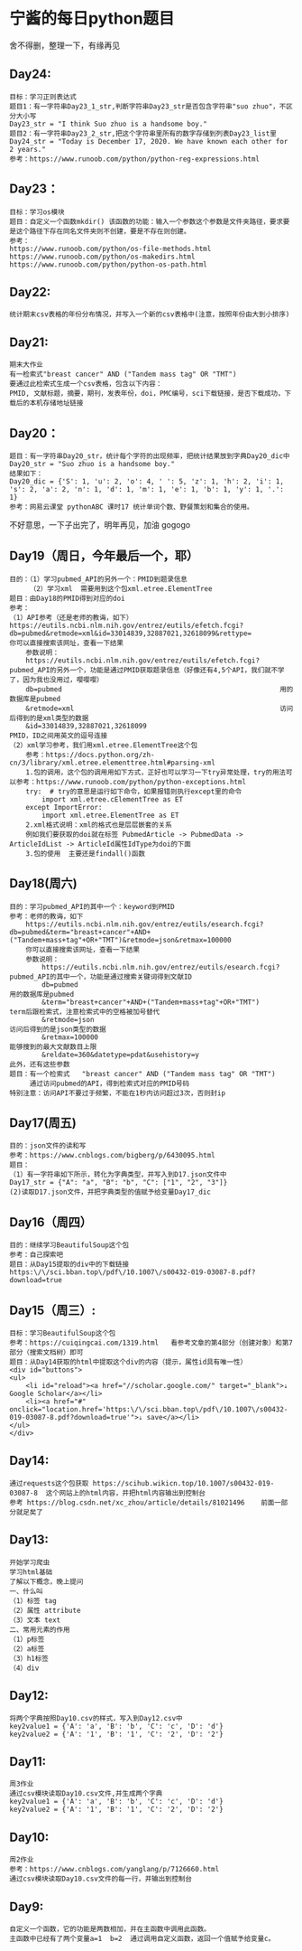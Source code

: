 
# 宁酱的每日python题目
舍不得删，整理一下，有缘再见


## Day24:
    目标：学习正则表达式
    题目1：有一字符串Day23_1_str,判断字符串Day23_str是否包含字符串"suo zhuo"，不区分大小写
    Day23_str = "I think Suo zhuo is a handsome boy."
    题目2：有一字符串Day23_2_str,把这个字符串里所有的数字存储到列表Day23_list里
    Day24_str = "Today is December 17, 2020. We have known each other for 2 years."
    参考：https://www.runoob.com/python/python-reg-expressions.html

## Day23：
    目标：学习os模块
    题目：自定义一个函数mkdir() 该函数的功能：输入一个参数这个参数是文件夹路径，要求要是这个路径下存在同名文件夹则不创建，要是不存在则创建。
    参考：
    https://www.runoob.com/python/os-file-methods.html
    https://www.runoob.com/python/os-makedirs.html
    https://www.runoob.com/python/python-os-path.html
## Day22:
    统计期末csv表格的年份分布情况，并写入一个新的csv表格中(注意，按照年份由大到小排序)

## Day21:
    期末大作业
    有一检索式"breast cancer" AND ("Tandem mass tag" OR "TMT")
    要通过此检索式生成一个csv表格，包含以下内容：
    PMID, 文献标题，摘要，期刊，发表年份，doi，PMC编号，sci下载链接，是否下载成功，下载后的本机存储地址链接

## Day20：
    题目：有一字符串Day20_str，统计每个字符的出现频率，把统计结果放到字典Day20_dic中
    Day20_str = "Suo zhuo is a handsome boy."
    结果如下：
    Day20_dic = {'S': 1, 'u': 2, 'o': 4, ' ': 5, 'z': 1, 'h': 2, 'i': 1, 's': 2, 'a': 2, 'n': 1, 'd': 1, 'm': 1, 'e': 1, 'b': 1, 'y': 1, '.': 1}
    参考：网易云课堂 pythonABC 课时17 统计单词个数、野餐策划和集合的使用。

不好意思，一下子出完了，明年再见，加油 gogogo



## Day19（周日，今年最后一个，耶）
    目的：（1）学习pubmed_API的另外一个：PMID到题录信息
         （2）学习xml  需要用到这个包xml.etree.ElementTree
    题目：由Day18的PMID得到对应的doi
    参考：
    （1）API参考（还是老师的教诲，如下）
    https://eutils.ncbi.nlm.nih.gov/entrez/eutils/efetch.fcgi?db=pubmed&retmode=xml&id=33014839,32887021,32618099&rettype=
    你可以直接搜索该网址，查看一下结果
        参数说明：
        https://eutils.ncbi.nlm.nih.gov/entrez/eutils/efetch.fcgi?     pubmed_API的另外一个，功能是通过PMID获取题录信息（好像还有4,5个API，我们就不学了，因为我也没用过，嘤嘤嘤）
        db=pubmed                                                      用的数据库是pubmed
        &retmode=xml                                                   访问后得到的是xml类型的数据
        &id=33014839,32887021,32618099                                 PMID，ID之间用英文的逗号连接
    （2）xml学习参考，我们用xml.etree.ElementTree这个包
        参考：https://docs.python.org/zh-cn/3/library/xml.etree.elementtree.html#parsing-xml
        1.包的调用，这个包的调用用如下方式，正好也可以学习一下try异常处理，try的用法可以参考：https://www.runoob.com/python/python-exceptions.html
        try:  # try的意思是运行如下命令，如果报错则执行except里的命令
            import xml.etree.cElementTree as ET
        except ImportError:
            import xml.etree.ElementTree as ET
        2.xml格式说明：xml的格式也是层层嵌套的关系
        例如我们要获取的doi就在标签 PubmedArticle -> PubmedData -> ArticleIdList -> ArticleId属性IdType为doi的下面
        3.包的使用  主要还是findall()函数


## Day18(周六)
    目的：学习pubmed_API的其中一个：keyword到PMID
    参考：老师的教诲，如下
        https://eutils.ncbi.nlm.nih.gov/entrez/eutils/esearch.fcgi?db=pubmed&term="breast+cancer"+AND+("Tandem+mass+tag"+OR+"TMT")&retmode=json&retmax=100000
        你可以直接搜索该网址，查看一下结果
        参数说明：
            https://eutils.ncbi.nlm.nih.gov/entrez/eutils/esearch.fcgi?     pubmed_API的其中一个，功能是通过搜索关键词得到文献ID
            db=pubmed                                                       用的数据库是pubmed
            &term="breast+cancer"+AND+("Tandem+mass+tag"+OR+"TMT")          term后跟检索式，注意检索式中的空格被加号替代
            &retmode=json                                                   访问后得到的是json类型的数据
            &retmax=100000                                                  能够搜到的最大文献数目上限
            &reldate=360&datetype=pdat&usehistory=y                         此外，还有这些参数
    题目：有一个检索式   "breast cancer" AND ("Tandem mass tag" OR "TMT")
         通过访问pubmed的API，得到检索式对应的PMID号码
    特别注意：访问API不要过于频繁，不能在1秒内访问超过3次，否则封ip

## Day17(周五)
    目的：json文件的读和写
    参考：https://www.cnblogs.com/bigberg/p/6430095.html
    题目：
    （1）有一字符串如下所示，转化为字典类型，并写入到D17.json文件中
    Day17_str = {"A": "a", "B": "b", "C": ["1", "2", "3"]}
    (2)读取D17.json文件，并把字典类型的值赋予给变量Day17_dic

## Day16（周四）
    目的：继续学习BeautifulSoup这个包
    参考：自己探索吧
    题目：从Day15提取的div中的下载链接https:\/\/sci.bban.top\/pdf\/10.1007\/s00432-019-03087-8.pdf?download=true

## Day15（周三）:
    目标：学习BeautifulSoup这个包
    参考：https://cuiqingcai.com/1319.html   看参考文章的第4部分（创建对象）和第7部分（搜索文档树）即可
    题目：从Day14获取的html中提取这个div的内容（提示，属性id具有唯一性）
    <div id="buttons">
    <ul>
        <li id="reload"><a href="//scholar.google.com/" target="_blank">⇣ Google Scholar</a></li>
        <li><a href="#" onclick="location.href='https:\/\/sci.bban.top\/pdf\/10.1007\/s00432-019-03087-8.pdf?download=true'">⇣ save</a></li>
    </ul>
    </div>

## Day14:
    通过requests这个包获取 https://scihub.wikicn.top/10.1007/s00432-019-03087-8  这个网站上的html内容，并把html内容输出到控制台
    参考 https://blog.csdn.net/xc_zhou/article/details/81021496    前面一部分就足矣了

## Day13:
    开始学习爬虫
    学习html基础
    了解以下概念，晚上提问
    一、什么叫
    （1）标签 tag
    （2）属性 attribute
    （3）文本 text
    二、常用元素的作用
    （1）p标签
    （2）a标签
    （3）h1标签
    （4）div

## Day12:
    将两个字典按照Day10.csv的样式，写入到Day12.csv中
    key2value1 = {'A': 'a', 'B': 'b', 'C': 'c', 'D': 'd'}
    key2value2 = {'A': '1', 'B': '1', 'C': '2', 'D': '2'}

## Day11:
    周3作业
    通过csv模块读取Day10.csv文件,并生成两个字典
    key2value1 = {'A': 'a', 'B': 'b', 'C': 'c', 'D': 'd'}
    key2value2 = {'A': '1', 'B': '1', 'C': '2', 'D': '2'}

## Day10:
    周2作业
    参考：https://www.cnblogs.com/yanglang/p/7126660.html
    通过csv模块读取Day10.csv文件的每一行，并输出到控制台

## Day9:
    自定义一个函数，它的功能是两数相加，并在主函数中调用此函数。
    主函数中已经有了两个变量a=1  b=2  通过调用自定义函数，返回一个值赋予给变量c。



